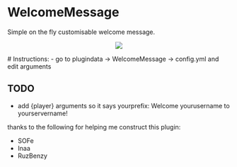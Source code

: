 # WelcomeMessage
Simple on the fly customisable welcome message.
<p align="center">
<img src="https://github.com/skyss0fly/WelcomeMessage/Icon.png"></img>
</p>
# Instructions:
- go to plugindata -> WelcomeMessage -> config.yml and edit arguments

## TODO
- add {player} arguments so it says yourprefix: Welcome yourusername to  yourservername!


thanks to the following for helping me construct this plugin:
- SOFe
- Inaa
- RuzBenzy
